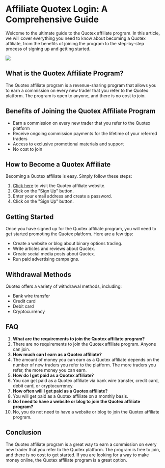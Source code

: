 # Affiliate Quotex Login: A Comprehensive Guide

Welcome to the ultimate guide to the Quotex affiliate program. In this
article, we will cover everything you need to know about becoming a
Quotex affiliate, from the benefits of joining the program to the
step-by-step process of signing up and getting started.

[![](https://static.quotex.io/files/3_en/300_250.jpg)](https://traff.sbs/brokerqxlid)

## What is the Quotex Affiliate Program?

The Quotex affiliate program is a revenue-sharing program that allows
you to earn a commission on every new trader that you refer to the
Quotex platform. The program is open to anyone, and there is no cost to
join.

## Benefits of Joining the Quotex Affiliate Program

-   Earn a commission on every new trader that you refer to the Quotex
    platform
-   Receive ongoing commission payments for the lifetime of your
    referred traders
-   Access to exclusive promotional materials and support
-   No cost to join

## How to Become a Quotex Affiliate

Becoming a Quotex affiliate is easy. Simply follow these steps:

1.  [Click here](\%22https://traff.sbs/brokerqxsignup\%22) to visit the
    Quotex affiliate website.
2.  Click on the "Sign Up" button.
3.  Enter your email address and create a password.
4.  Click on the "Sign Up" button.

## Getting Started

Once you have signed up for the Quotex affiliate program, you will need
to get started promoting the Quotex platform. Here are a few tips:

-   Create a website or blog about binary options trading.
-   Write articles and reviews about Quotex.
-   Create social media posts about Quotex.
-   Run paid advertising campaigns.

## Withdrawal Methods

Quotex offers a variety of withdrawal methods, including:

-   Bank wire transfer
-   Credit card
-   Debit card
-   Cryptocurrency

## FAQ

1.  **What are the requirements to join the Quotex affiliate program?**
2.  There are no requirements to join the Quotex affiliate program.
    Anyone can join.
3.  **How much can I earn as a Quotex affiliate?**
4.  The amount of money you can earn as a Quotex affiliate depends on
    the number of new traders you refer to the platform. The more
    traders you refer, the more money you can earn.
5.  **How do I get paid as a Quotex affiliate?**
6.  You can get paid as a Quotex affiliate via bank wire transfer,
    credit card, debit card, or cryptocurrency.
7.  **How often will I get paid as a Quotex affiliate?**
8.  You will get paid as a Quotex affiliate on a monthly basis.
9.  **Do I need to have a website or blog to join the Quotex affiliate
    program?**
10. No, you do not need to have a website or blog to join the Quotex
    affiliate program.

## Conclusion

The Quotex affiliate program is a great way to earn a commission on
every new trader that you refer to the Quotex platform. The program is
free to join, and there is no cost to get started. If you are looking
for a way to make money online, the Quotex affiliate program is a great
option.

